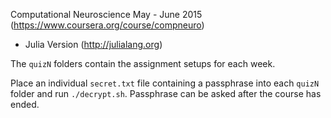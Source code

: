 Computational Neuroscience May - June 2015 (https://www.coursera.org/course/compneuro)

- Julia Version (http://julialang.org)

The `quizN` folders contain the assignment setups for each week.

Place an individual `secret.txt` file containing a passphrase into each `quizN` folder and run `./decrypt.sh`.
Passphrase can be asked after the course has ended. 
